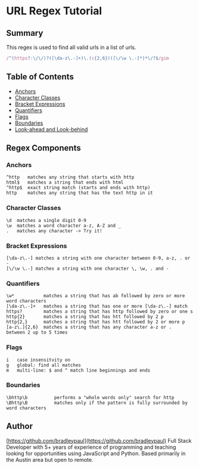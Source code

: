 # URL Regex Tutorial



## Summary
This regex is used to find all valid urls in a list of urls.
```javascript
/^(https?:\/\/)?([\da-z\.-]+)\.(c{2,6})([\/\w \.-]*)*\/?$/gim
```

## Table of Contents

- [Anchors](#anchors)
- [Character Classes](#character-classes)
- [Bracket Expressions](#bracket-expressions)
- [Quantifiers](#quantifiers)
- [Flags](#flags)
- [Boundaries](#boundaries)
- [Look-ahead and Look-behind](#look-ahead-and-look-behind)

## Regex Components

### Anchors

```
^http   matches any string that starts with http
html$   matches a string that ends with html
^http$  exact string match (starts and ends with http)
http    matches any string that has the text http in it
```

### Character Classes

```
\d  matches a single digit 0-9
\w  matches a word character a-z, A-Z and _
.   matches any character -> Try it!
```

### Bracket Expressions

```
[\da-z\.-] matches a string with one character between 0-9, a-z, . or -
[\/\w \.-] matches a string with one character \, \w, . and -
```

### Quantifiers

```
\w*           matches a string that has ab followed by zero or more word characters
[\da-z\.-]+   matches a string that has one or more [\da-z\.-] match
https?        matches a string that has http followed by zero or one s
http{2}       matches a string that has htt followed by 2 p
http{2,}      matches a string that has htt followed by 2 or more p
[a-z\.]{2,6}  matches a string that has any character a-z or .  between 2 up to 5 times

```

### Flags

```
i   case insensitvity on
g   global: find all matches
m   multi-line: $ and ^ match line beginnings and ends
```

### Boundaries
```
\bhttp\b          performs a "whole words only" search for http
\Bhttp\B          matches only if the pattern is fully surrounded by word characters
```

## Author
[https://github.com/bradleypaul](https://github.com/bradleypaul)
Full Stack Developer with 5+ years of experience of programming and teaching looking for opportunities using JavaScript and Python. Based primarily in the Austin area but open to remote.

